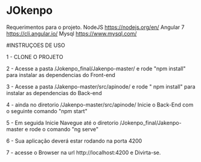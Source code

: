 # JOkenpo

Requerimentos para o projeto.
NodeJS https://nodejs.org/en/
Angular 7 https://cli.angular.io/
Mysql https://www.mysql.com/


  
 #INSTRUÇOES DE USO
 
 1 - CLONE O PROJETO
 
 2 - Acesse a pasta /Jokenpo_final/Jakenpo-master/ e rode "npm install" para instalar as dependencias do Front-end
 
 3 - Acesse a pasta /Jakenpo-master/src/apinode/  e rode " npm install" para instalar as dependencias do Back-end
 
 4 - ainda no diretorio /Jakenpo-master/src/apinode/ Inicie o Back-End com o seguinte comando  "npm start"
 
 5 - Em seguida Inicie Navegue até o diretorio /Jokenpo_final/Jakenpo-master e rode o comando "ng serve"
 
 6 - Sua aplicação deverá estar rodando na porta 4200
 
 7 - acesse o Browser na url  http://localhost:4200 e Divirta-se.
 
 

